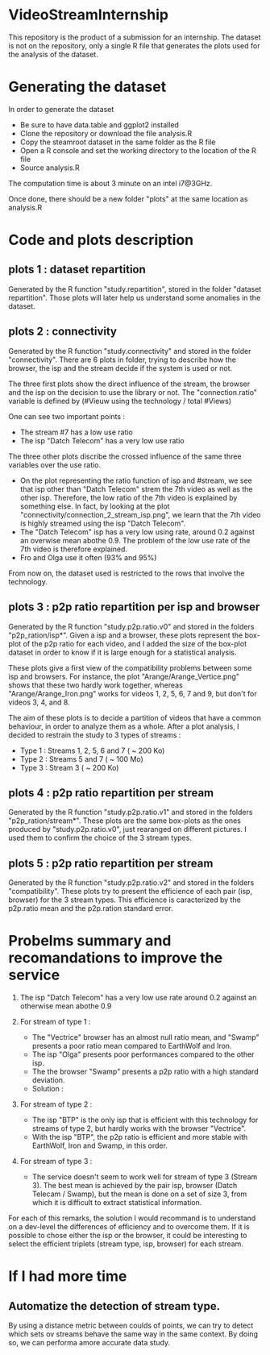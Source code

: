 # VideoStreamInternship

This repository is the product of a submission for an internship. The dataset is not on the repository, only a single R file that generates the plots used for the analysis of the dataset.



# Generating the dataset

In order to generate the dataset

* Be sure to have data.table and ggplot2 installed
* Clone the repository or download the file analysis.R
* Copy the steamroot dataset in the same folder as the R file
* Open a R console and set the working directory to the location of the R file
* Source analysis.R

The computation time is about 3 minute on an intel i7@3GHz.

Once done, there should be a new folder "plots" at the same location as analysis.R



# Code and plots description

## plots 1 : dataset repartition

Generated by the R function "study.repartition", stored in the folder "dataset repartition".
Those plots will later help us understand some anomalies in the dataset.

## plots 2 : connectivity

Generated by the R function "study.connectivity" and stored in the folder "connectivity".
There are 6 plots in folder, trying to describe how the browser, the isp and the stream decide if the system is used or not.

The three first plots show the direct influence of the stream, the browser and the isp on the decision to use the library or not. The "connection.ratio" variable is defined by (#Vieuw using the technology / total #Views)

One can see two important points : 
* The stream #7 has a low use ratio
* The isp "Datch Telecom" has a very low use ratio

The three other plots discribe the crossed influence of the same three variables over the use ratio.
* On the plot representing the ratio function of isp and #stream, we see that isp other than "Datch Telecom" strem the 7th video as well as the other isp. Therefore, the low ratio of the 7th video is explained by something else. In fact, by looking at the plot "connectivity/connection_2_stream_isp.png", we learn that the 7th video is highly streamed using the isp "Datch Telecom".
* The "Datch Telecom" isp has a very low using rate, around 0.2 against an overwise mean abothe 0.9. The problem of the low use rate of the 7th video is therefore explained.
* Fro and Olga use it often (93% and 95%)

From now on, the dataset used is restricted to the rows that involve the technology.

## plots 3 : p2p ratio repartition per isp and browser

Generated by the R function "study.p2p.ratio.v0" and stored in the folders "p2p_ration/isp*".
Given a isp and a browser, these plots represent the box-plot of the p2p ratio for each video, and I added the size of the box-plot dataset in order to know if it is large enough for a statistical analysis.

These plots give a first view of the compatibility problems between some isp and browsers. For instance, the plot "Arange/Arange_Vertice.png" shows that these two hardly work together, whereas "Arange/Arange_Iron.png" works for videos 1, 2, 5, 6, 7 and 9, but don't for videos 3, 4, and 8.

The aim of these plots is to decide a partition of videos that have a common behaviour, in order to analyze them as a whole. After a plot analysis, I decided to restrain the study to 3 types of streams : 

* Type 1 : Streams 1, 2, 5, 6 and 7 ( ~ 200 Ko)
* Type 2 : Streams 5 and 7 ( ~ 100 Mo)
* Type 3 : Stream 3 ( ~ 200 Ko)

## plots 4 : p2p ratio repartition per stream

Generated by the R function "study.p2p.ratio.v1" and stored in the folders "p2p_ration/stream*".
These plots are the same box-plots as the ones produced by "study.p2p.ratio.v0", just rearanged on different pictures. I used them to confirm the choice of the 3 stream types.


## plots 5 : p2p ratio repartition per stream

Generated by the R function "study.p2p.ratio.v2" and stored in the folders "compatibility".
These plots try to present the efficience of each pair (isp, browser) for the 3 stream types. This efficience is caracterized by the p2p.ratio mean and the p2p.ration standard error. 



# Probelms summary and recomandations to improve the service

1. The isp "Datch Telecom" has a very low use rate around 0.2 against an otherwise mean abothe 0.9

2. For stream of type 1 :
    * The "Vectrice" browser has an almost null ratio mean, and "Swamp" presents a poor ratio mean compared to EarthWolf and Iron.
	* The isp "Olga" presents poor performances compared to the other isp.
	* The the browser "Swamp" presents a p2p ratio with a high standard deviation.
    * Solution : 
	
3. For stream of type 2 :
	* The isp "BTP" is the only isp that is efficient with this technology for streams of type 2, but hardly works with the browser "Vectrice".
	* With the isp "BTP", the p2p ratio is efficient and more stable with EarthWolf, Iron and Swamp, in this order.
	
4. For stream of type 3 :
	* The service doesn't seem to work well for stream of type 3 (Stream 3). The best mean is achieved by the pair isp, browser (Datch Telecam / Swamp), but the mean is done on a set of size 3, from which it is difficult to extract statistical information.
	
For each of this remarks, the solution I would recommand is to understand on a dev-level the differences of efficiency and to overcome them.
If it is possible to chose either the isp or the browser, it could be interesting to select the efficient triplets (stream type, isp, browser) for each stream.



# If I had more time

## Automatize the detection of stream type.

By using a distance metric between coulds of points, we can try to detect which sets ov streams behave the same way in the same context. By doing so, we can performa amore accurate data study.















